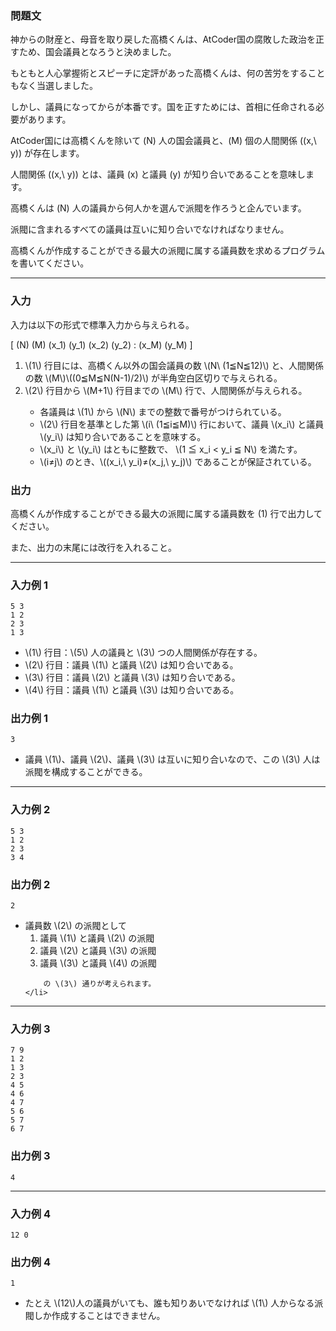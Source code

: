<div>

<div>

### **問題文**

<section>

神からの財産と、母音を取り戻した高橋くんは、AtCoder国の腐敗した政治を正すため、国会議員となろうと決めました。

もともと人心掌握術とスピーチに定評があった高橋くんは、何の苦労をすることもなく当選しました。

しかし、議員になってからが本番です。国を正すためには、首相に任命される必要があります。


AtCoder国には高橋くんを除いて \(N\) 人の国会議員と、\(M\) 個の人間関係 \((x,\ y)\) が存在します。

人間関係 \((x,\ y)\) とは、議員 \(x\) と議員 \(y\) が知り合いであることを意味します。

高橋くんは \(N\) 人の議員から何人かを選んで派閥を作ろうと企んでいます。

派閥に含まれるすべての議員は互いに知り合いでなければなりません。

高橋くんが作成することができる最大の派閥に属する議員数を求めるプログラムを書いてください。
</section>
</div>

---

<div>

### **入力**

<section>

入力は以下の形式で標準入力から与えられる。

\[
\(N\) \(M\)
\(x_1\) \(y_1\)
\(x_2\) \(y_2\)
:
\(x_M\) \(y_M\)
\]

<ol>
<li>
\(1\) 行目には、高橋くん以外の国会議員の数 \(N\ (1≦N≦12)\) と、人間関係の数 \(M\)\((0≦M≦N(N-1)/2)\) が半角空白区切りで与えられる。</li>
<li>
\(2\) 行目から \(M+1\) 行目までの \(M\) 行で、人間関係が与えられる。</li>
<ul>
<li>
各議員は \(1\) から \(N\) までの整数で番号がつけられている。</li>
<li>
\(2\) 行目を基準とした第 \(i\ (1≦i≦M)\) 行において、議員 \(x_i\) と議員 \(y_i\) は知り合いであることを意味する。</li>
<li>
\(x_i\) と \(y_i\) はともに整数で、 \(1 ≦ x_i < y_i ≦ N\) を満たす。</li>
<li>
\(i≠j\) のとき、\((x_i,\ y_i)≠(x_j,\ y_j)\) であることが保証されている。</li>
</ul>
</ol>
</section>
</div>
<div>

### **出力**

<section>

高橋くんが作成することができる最大の派閥に属する議員数を \(1\) 行で出力してください。

また、出力の末尾には改行を入れること。
</section>
</div>

---

<div>

### **入力例 1**

<section>

```
5 3
1 2
2 3
1 3
```

<ul>
<li>
\(1\) 行目：\(5\) 人の議員と \(3\) つの人間関係が存在する。</li>
<li>
\(2\) 行目：議員 \(1\) と議員 \(2\) は知り合いである。</li>
<li>
\(3\) 行目：議員 \(2\) と議員 \(3\) は知り合いである。</li>
<li>
\(4\) 行目：議員 \(1\) と議員 \(3\) は知り合いである。</li>
</ul>
</section>
</div>
<div>

### **出力例 1**

<section>

```
3
```

<ul>
<li>
議員 \(1\)、議員 \(2\)、議員 \(3\) は互いに知り合いなので、この \(3\) 人は派閥を構成することができる。</li>
</ul>
</section>
</div>

---

<div>

### **入力例 2**

<section>

```
5 3
1 2
2 3
3 4
```

</section>
</div>
<div>

### **出力例 2**

<section>

```
2
```

<ul>
<li>
議員数 \(2\) の派閥として
		<ol>
<li>
議員 \(1\) と議員 \(2\) の派閥</li>
<li>
議員 \(2\) と議員 \(3\) の派閥</li>
<li>
議員 \(3\) と議員 \(4\) の派閥</li>
</ol>

		の \(3\) 通りが考えられます。
	</li>
</ul>
</section>
</div>

---

<div>

### **入力例 3**

<section>

```
7 9
1 2
1 3
2 3
4 5
4 6
4 7
5 6
5 7
6 7
```

</section>
</div>
<div>

### **出力例 3**

<section>

```
4
```

</section>
</div>

---

<div>

### **入力例 4**

<section>

```
12 0
```

</section>
</div>
<div>

### **出力例 4**

<section>

```
1
```

</section>
</div>
<ul>
<li>
たとえ \(12\)人の議員がいても、誰も知りあいでなければ \(1\) 人からなる派閥しか作成することはできません。</li>
</ul>

</div>
